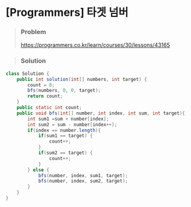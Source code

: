 # [Programmers] 타겟 넘버

> ### Problem
>
> https://programmers.co.kr/learn/courses/30/lessons/43165



> ### Solution

```java
class Solution {
    public int solution(int[] numbers, int target) {
        count = 0;
        bfs(numbers, 0, 0, target);
        return count;
    }
    public static int count;
    public void bfs(int[] number, int index, int sum, int target){
        int sum1 =sum + number[index];
        int sum2 = sum - number[index++];
        if(index == number.length){
            if(sum1 == target) {
                count++;
            }
            if(sum2 == target) {
                count++;
            }
        } else {
            bfs(number, index, sum1, target);
            bfs(number, index, sum2, target);
        }
    }
}
```
